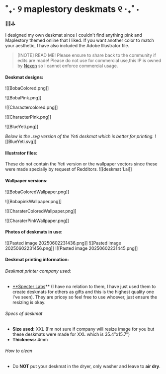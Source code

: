 # ˚₊‧ ୨ maplestory deskmats ୧ ‧₊˚ ⋅

🍁🍄🕹️

I designed my own deskmat since I couldn't find anything pink and Maplestory themed online that I liked. If you want another color to match your aesthetic, I have also included the Adobe Illustrator file.

> [!NOTE] READ ME!
> Please ensure to share back to the community if edits are made! Please do not use for commercial use,this IP is owned by [Nexon](https://www.nexon.com/main/en) so I cannot enforce commercial usage.

#### Deskmat designs:
![[BobaColored.png]]

![[BobaPink.png]]

![[Charactercolored.png]]

![[CharacterPink.png]]

![[BlueYeti.png]]

*Below is the .svg version of the Yeti deskmat which is better for printing.*
![[BlueYeti.svg]] 
#### Illustrator files:
These do not contain the Yeti version or the wallpaper vectors since these were made specially by request of Redditors.
![[deskmat 1.ai]]

#### Wallpaper versions:
![[BobaColoredWallpaper.png]]

![[BobapinkWallpaper.png]]

![[CharaterColoredWallpaper.png]]

![[CharaterPinkWallpaper.png]]
#### Photos of deskmats in use:
![[Pasted image 20250602231436.png]]
![[Pasted image 20250602231456.png]]
![[Pasted image 20250602231445.png]]
#### Deskmat printing information:
###### Deskmat printer company used:
- [**Specter Labs](https://specterlabs.co/collections/custom-mousepads/products/xxl-large-custom-mouse-pad)** (I have no relation to them, I have just used them to create deskmats for others as gifts and this is the highest quality one I've seen). They are pricey so feel free to use whoever, just ensure the resizing is okay.
###### Specs of deskmat
- **Size used:** XXL (I'm not sure if company will resize image for you but these deskmats were made for XXL which is 35.4″x15.7″) 
- **Thickness:** 4mm
###### How to clean
- Do **NOT** put your deskmat in the dryer, only washer and leave to **air dry**.